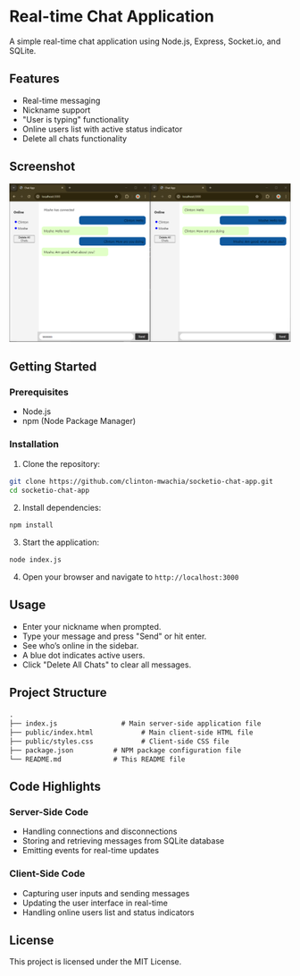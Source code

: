 # Real-time Chat Application

A simple real-time chat application using Node.js, Express, Socket.io, and SQLite.

## Features

- Real-time messaging
- Nickname support
- "User is typing" functionality
- Online users list with active status indicator
- Delete all chats functionality

## Screenshot

![Chat Application Screenshot](assets/Screenshot.png)

## Getting Started

### Prerequisites

- Node.js
- npm (Node Package Manager)

### Installation

1. Clone the repository:

```bash
git clone https://github.com/clinton-mwachia/socketio-chat-app.git
cd socketio-chat-app
```

2. Install dependencies:

```bash
npm install
```

3. Start the application:

```bash
node index.js
```

4. Open your browser and navigate to `http://localhost:3000`

## Usage

- Enter your nickname when prompted.
- Type your message and press "Send" or hit enter.
- See who’s online in the sidebar.
- A blue dot indicates active users.
- Click "Delete All Chats" to clear all messages.

## Project Structure

```plaintext
.
├── index.js                # Main server-side application file
├── public/index.html            # Main client-side HTML file
├── public/styles.css            # Client-side CSS file
├── package.json          # NPM package configuration file
└── README.md             # This README file
```

## Code Highlights

### Server-Side Code

- Handling connections and disconnections
- Storing and retrieving messages from SQLite database
- Emitting events for real-time updates

### Client-Side Code

- Capturing user inputs and sending messages
- Updating the user interface in real-time
- Handling online users list and status indicators

## License

This project is licensed under the MIT License.


